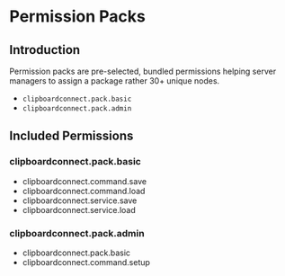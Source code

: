 # Permission Packs

## Introduction

Permission packs are pre-selected, bundled permissions helping server managers to assign a package rather 30+ unique nodes.

- `clipboardconnect.pack.basic`
- `clipboardconnect.pack.admin`

## Included Permissions

### clipboardconnect.pack.basic
- clipboardconnect.command.save
- clipboardconnect.command.load
- clipboardconnect.service.save
- clipboardconnect.service.load

### clipboardconnect.pack.admin
- clipboardconnect.pack.basic
- clipboardconnect.command.setup